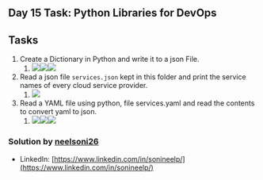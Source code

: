 ## Day 15 Task: Python Libraries for DevOps

## Tasks

1.  Create a Dictionary in Python and write it to a json File.
    1.  ![](https://33333.cdn.cke-cs.com/kSW7V9NHUXugvhoQeFaf/images/ae518df51693056052934bdc7fef30df9a042e2c10f4537a.png)![](https://33333.cdn.cke-cs.com/kSW7V9NHUXugvhoQeFaf/images/1c1ebd095fab262ae604a172e091963f1c7747a3184c20f5.png)![](https://33333.cdn.cke-cs.com/kSW7V9NHUXugvhoQeFaf/images/18b56062030e341a6ada316058a9d79b5be5e1c7e58f5556.png)
2.  Read a json file `services.json` kept in this folder and print the service names of every cloud service provider.
    1.  ![](https://33333.cdn.cke-cs.com/kSW7V9NHUXugvhoQeFaf/images/73b291bad273457ff65d97108dc8e12b99f3eaaba5d741cd.png)
3.  Read a YAML file using python, file services.yaml and read the contents to convert yaml to json.
    1.  ![](https://33333.cdn.cke-cs.com/kSW7V9NHUXugvhoQeFaf/images/7794a2c4b094b6d9120ab89c345deb8096e96f036d80e688.png)![](https://33333.cdn.cke-cs.com/kSW7V9NHUXugvhoQeFaf/images/2c0132bfbacc1c4980f127575f226518ad767343f01fb5e8.png)![](https://33333.cdn.cke-cs.com/kSW7V9NHUXugvhoQeFaf/images/51b391516011aa9b40cd9e03c3f7553e443d925721f57b8d.png)

### Solution by [neelsoni26](https://github.com/neelsoni26/)

*   LinkedIn: [https://www.linkedin.com/in/sonineelp/](https://www.linkedin.com/in/sonineelp/)
